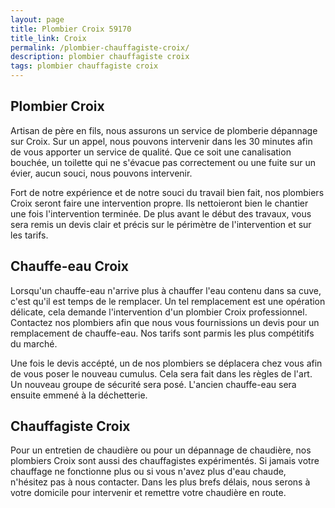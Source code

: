 ```yaml
---
layout: page
title: Plombier Croix 59170
title_link: Croix
permalink: /plombier-chauffagiste-croix/
description: plombier chauffagiste croix
tags: plombier chauffagiste croix 
---
```


## Plombier Croix

Artisan de père en fils, nous assurons un service de plomberie  dépannage sur Croix.
Sur un appel, nous pouvons intervenir dans les 30 minutes afin de vous apporter un service de qualité.
Que ce soit une canalisation bouchée, un toilette qui ne s'évacue pas correctement ou une fuite sur un évier, aucun souci, nous pouvons intervenir.

Fort de notre expérience et de notre souci du travail bien fait, nos plombiers Croix seront faire une intervention propre.
Ils nettoieront bien le chantier une fois l'intervention terminée.
De plus avant le début des travaux, vous sera remis un devis clair et précis sur le périmètre de l'intervention et sur les tarifs.

## Chauffe-eau Croix

Lorsqu'un chauffe-eau n'arrive plus à chauffer l'eau contenu dans sa cuve, c'est qu'il est temps de le remplacer.
Un tel remplacement est une opération délicate, cela demande l'intervention d'un plombier Croix professionnel.
Contactez nos plombiers afin que nous vous fournissions un devis pour un remplacement de chauffe-eau.
Nos tarifs sont parmis les plus compétitifs du marché.

Une fois le devis accépté, un de nos plombiers se déplacera chez vous afin de vous poser le nouveau cumulus.
Cela sera fait dans les règles de l'art.
Un nouveau groupe de sécurité sera posé.
L'ancien chauffe-eau sera ensuite emmené à la déchetterie.


## Chauffagiste Croix

Pour un entretien de chaudière ou pour un dépannage de chaudière, nos plombiers Croix sont aussi des chauffagistes expérimentés.
Si jamais votre chauffage ne fonctionne plus ou si vous n'avez plus d'eau chaude, n'hésitez pas à nous contacter.
Dans les plus brefs délais, nous serons à votre domicile pour intervenir et remettre votre chaudière en route.














